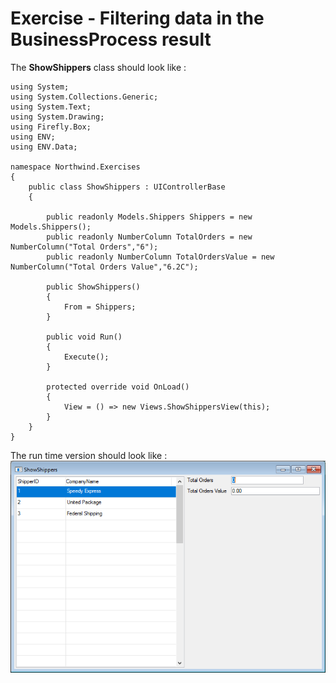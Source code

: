 ﻿# Exercise - Filtering data in the BusinessProcess result

The **ShowShippers** class should look like :
```csdiff
using System;
using System.Collections.Generic;
using System.Text;
using System.Drawing;
using Firefly.Box;
using ENV;
using ENV.Data;

namespace Northwind.Exercises
{
    public class ShowShippers : UIControllerBase
    {

        public readonly Models.Shippers Shippers = new Models.Shippers();
        public readonly NumberColumn TotalOrders = new NumberColumn("Total Orders","6");
        public readonly NumberColumn TotalOrdersValue = new NumberColumn("Total Orders Value","6.2C");

        public ShowShippers()
        {
            From = Shippers;
        }

        public void Run()
        {
            Execute();
        }

        protected override void OnLoad()
        {
            View = () => new Views.ShowShippersView(this);
        }
    }
}
```
The run time version should look like :
![2017-04-18_17h46_49](2017-04-18_17h46_49.png)